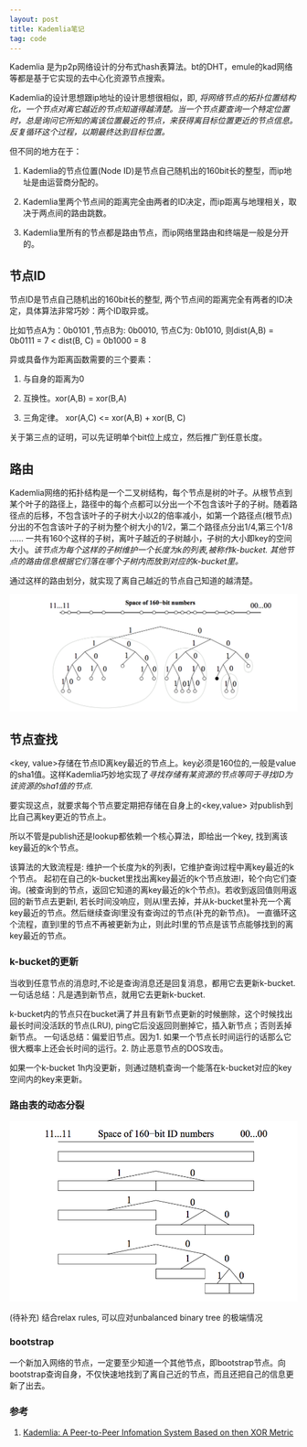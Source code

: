 ```yaml
---
layout: post
title: Kademlia笔记
tag: code
---
```


Kademlia 是为p2p网络设计的分布式hash表算法。bt的DHT，emule的kad网络等都是基于它实现的去中心化资源节点搜索。

Kademlia的设计思想跟ip地址的设计思想很相似，即, *将网络节点的拓扑位置结构化，一个节点对离它越近的节点知道得越清楚。当一个节点要查询一个特定位置时，总是询问它所知的离该位置最近的节点，来获得离目标位置更近的节点信息。反复循环这个过程，以期最终达到目标位置。*

但不同的地方在于：

1. Kademlia的节点位置(Node ID)是节点自己随机出的160bit长的整型，而ip地址是由运营商分配的。

2. Kademlia里两个节点间的距离完全由两者的ID决定，而ip距离与地理相关，取决于两点间的路由跳数。

3. Kademlia里所有的节点都是路由节点，而ip网络里路由和终端是一般是分开的。



## 节点ID

节点ID是节点自己随机出的160bit长的整型, 两个节点间的距离完全有两者的ID决定，具体算法非常巧妙：两个ID取异或。

比如节点A为：0b0101 ,节点B为: 0b0010, 节点C为: 0b1010, 则dist(A,B) = 0b0111 = 7 < dist(B, C) = 0b1000 = 8

异或具备作为距离函数需要的三个要素：

1. 与自身的距离为0

2. 互换性。xor(A,B) = xor(B,A)

3. 三角定律。 xor(A,C) <= xor(A,B) + xor(B, C)


关于第三点的证明，可以先证明单个bit位上成立，然后推广到任意长度。

## 路由

Kademlia网络的拓扑结构是一个二叉树结构，每个节点是树的叶子。从根节点到某个叶子的路径上，路径中的每个点都可以分出一个不包含该叶子的子树。随着路径点的后移，不包含该叶子的子树大小以2的倍率减小，如第一个路径点(根节点)分出的不包含该叶子的子树为整个树大小的1/2，第二个路径点分出1/4,第三个1/8 ...... 一共有160个这样的子树，离叶子越近的子树越小，子树的大小即key的空间大小。*该节点为每个这样的子树维护一个长度为k的列表,被称作k-bucket. 其他节点的路由信息根据它们落在哪个子树内而放到对应的k-bucket里。*

通过这样的路由划分，就实现了离自己越近的节点自己知道的越清楚。

![节点0011...的路由信息](/assets/images/kademlia_0.png)


## 节点查找

<key, value>存储在节点ID离key最近的节点上。key必须是160位的,一般是value的sha1值。这样Kademlia巧妙地实现了*寻找存储有某资源的节点等同于寻找ID为该资源的sha1值的节点*.

要实现这点，就要求每个节点要定期把存储在自身上的<key,value> 对publish到比自己离key更近的节点上。

所以不管是publish还是lookup都依赖一个核心算法，即给出一个key, 找到离该key最近的k个节点。

该算法的大致流程是: 维护一个长度为k的列表l，它维护查询过程中离key最近的k个节点。 起初在自己的k-bucket里找出离key最近的k个节点放进l，轮个向它们查询。(被查询到的节点，返回它知道的离key最近的k个节点)。若收到返回值则用返回的新节点去更新l, 若长时间没响应，则从l里去掉，并从k-bucket里补充一个离key最近的节点。然后继续查询l里没有查询过的节点(补充的新节点)。 一直循环这个流程，直到l里的节点不再被更新为止，则此时l里的节点是该节点能够找到的离key最近的节点。

### k-bucket的更新

当收到任意节点的消息时,不论是查询消息还是回复消息，都用它去更新k-bucket. 一句话总结：凡是遇到新节点，就用它去更新k-bucket.

k-bucket内的节点只在bucket满了并且有新节点更新的时候删除，这个时候找出最长时间没活跃的节点(LRU), ping它后没返回则删掉它，插入新节点；否则丢掉新节点。 一句话总结：偏爱旧节点。因为1. 如果一个节点长时间运行的话那么它很大概率上还会长时间的运行。2. 防止恶意节点的DOS攻击。

如果一个k-bucket 1h内没更新，则通过随机查询一个能落在k-bucket对应的key空间内的key来更新。

### 路由表的动态分裂

![relax rules](/assets/images/kademlia_1.png)

(待补充)
结合relax rules, 可以应对unbalanced binary tree 的极端情况

### bootstrap

一个新加入网络的节点，一定要至少知道一个其他节点，即bootstrap节点。向bootstrap查询自身，不仅快速地找到了离自己近的节点，而且还把自己的信息更新了出去。



### 参考

1. [Kademlia: A Peer-to-Peer Infomation System Based on then XOR Metric](/downloads/maymounkov-kademlia-lncs.pdf)
